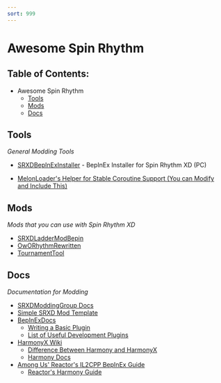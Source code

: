 ```yaml
---
sort: 999
---
```

# Awesome Spin Rhythm

## Table of Contents:

- Awesome Spin Rhythm
  - [Tools](#Tools)
  - [Mods](#Mods)
  - [Docs](#Docs)

## Tools

*General Modding Tools*

- [SRXDBepInExInstaller](https://github.com/SRXDModdingGroup/SRXDBepInExInstaller) - BepInEx Installer for Spin Rhythm XD (PC)

- [MelonLoader's Helper for Stable Coroutine Support (You can Modify and Include This)](https://raw.githubusercontent.com/LavaGang/MelonLoader/alpha-development/SM_Il2Cpp/Coroutines.cs)

## Mods

*Mods that you can use with Spin Rhythm XD*

- [SRXDLadderModBepin](spin-board.herokuapp.com/)
- [OwORhythmRewritten](https://github.com/SRXDModdingGroup/OwORhythmRewritten)
- [TournamentTool](https://github.com/SRXDModdingGroup/TournamentTool)

## Docs

*Documentation for Modding*

- [SRXDModdingGroup Docs](https://srxdmoddinggroup.github.io/)
- [Simple SRXD Mod Template](https://github.com/SRXDModdingGroup/SRXDModTemplete/releases/new)
- [BepInExDocs](https://bepinex.github.io/bepinex_docs/master/articles/index.html)
  - [Writing a Basic Plugin](https://bepinex.github.io/bepinex_docs/master/articles/dev_guide/plugin_tutorial/index.html)
  - [List of Useful Development Plugins](https://bepinex.github.io/bepinex_docs/master/articles/dev_guide/dev_tools.html)
- [HarmonyX Wiki](https://github.com/BepInEx/HarmonyX/wiki/Basic-usage)
  - [Difference Between Harmony and HarmonyX](https://github.com/BepInEx/HarmonyX/wiki/Difference-between-Harmony-and-HarmonyX)
  - [Harmony Docs](https://harmony.pardeike.net/)
- [Among Us' Reactor's IL2CPP BepInEx Guide](https://docs.reactor.gg/docs/basic/bepinex_guide)
  - [Reactor's Harmony Guide](https://docs.reactor.gg/docs/basic/harmony_guide)